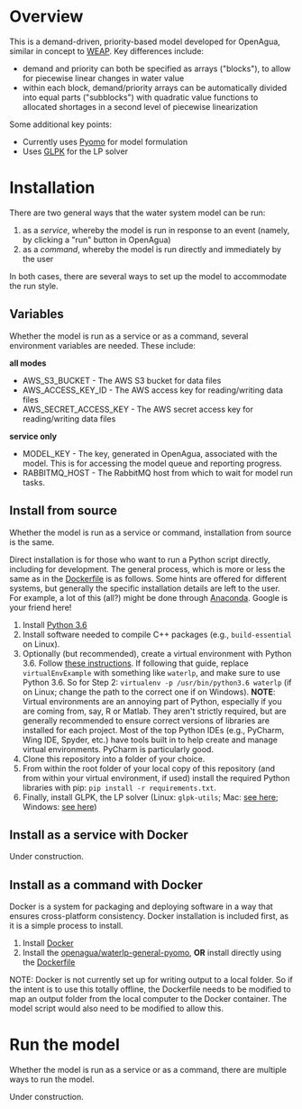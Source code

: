 # Overview

This is a demand-driven, priority-based model developed for OpenAgua, similar in concept to [WEAP](http://weap21.org/). Key differences include:
* demand and priority can both be specified as arrays ("blocks"), to allow for piecewise linear changes in water value
* within each block, demand/priority arrays can be automatically divided into equal parts ("subblocks") with quadratic value functions to allocated shortages in a second level of piecewise linearization

Some additional key points:
* Currently uses [Pyomo](http://www.pyomo.org/) for model formulation
* Uses [GLPK](https://www.gnu.org/software/glpk/) for the LP solver

# Installation

There are two general ways that the water system model can be run:
1. as a *service*, whereby the model is run in response to an event (namely, by clicking a "run" button in OpenAgua)
2. as a *command*, whereby the model is run directly and immediately by the user

In both cases, there are several ways to set up the model to accommodate the run style.

## Variables

Whether the model is run as a service or as a command, several environment variables are needed. These include:

**all modes**
* AWS_S3_BUCKET - The AWS S3 bucket for data files
* AWS_ACCESS_KEY_ID - The AWS access key for reading/writing data files
* AWS_SECRET_ACCESS_KEY - The AWS secret access key for reading/writing data files

**service only**
* MODEL_KEY - The key, generated in OpenAgua, associated with the model. This is for accessing the model queue and reporting progress.
* RABBITMQ_HOST - The RabbitMQ host from which to wait for model run tasks.

## Install from source

Whether the model is run as a service or command, installation from source is the same.

Direct installation is for those who want to run a Python script directly, including for development. The general process, which is more or less the same as in the [Dockerfile](https://github.com/openagua/waterlp-general/blob/master/Dockerfile) is as follows. Some hints are offered for different systems, but generally the specific installation details are left to the user. For example, a lot of this (all?) might be done through [Anaconda](https://anaconda.org/). Google is your friend here!

1. Install [Python 3.6](https://www.python.org/downloads/release/python-366/)
1. Install software needed to compile C++ packages (e.g., `build-essential` on Linux).
1. Optionally (but recommended), create a virtual environment with Python 3.6. Follow [these instructions](https://medium.com/@peterchang_82818/python-beginner-must-know-virtualenv-tutorial-example-5e3f82cfbd8b). If following that guide, replace `virtualEnvExample` with something like `waterlp`, and make sure to use Python 3.6. So for Step 2: `virtualenv -p /usr/bin/python3.6 waterlp` (if on Linux; change the path to the correct one if on Windows). **NOTE**: Virtual environments are an annoying part of Python, especially if you are coming from, say, R or Matlab. They aren't strictly required, but are generally recommended to ensure correct versions of libraries are installed for each project. Most of the top Python IDEs (e.g., PyCharm, Wing IDE, Spyder, etc.) have tools built in to help create and manage virtual environments. PyCharm is particularly good.
1. Clone this repository into a folder of your choice.
1. From within the root folder of your local copy of this repository (and from within your virtual environment, if used) install the required Python libraries with pip: `pip install -r requirements.txt`.
1. Finally, install GLPK, the LP solver (Linux: `glpk-utils`; Mac: [see here](http://arnab-deka.com/posts/2010/02/installing-glpk-on-a-mac/); Windows: [see here](http://winglpk.sourceforge.net/))

## Install as a service with Docker

Under construction.

## Install as a command with Docker

Docker is a system for packaging and deploying software in a way that ensures cross-platform consistency. Docker installation is included first, as it is a simple process to install.

1. Install [Docker](https://www.docker.com/get-started)
1. Install the [openagua/waterlp-general-pyomo](https://hub.docker.com/r/openagua/waterlp-general-pyomo/), **OR** install directly using the [Dockerfile](https://github.com/openagua/waterlp-general/blob/master/Dockerfile)

NOTE: Docker is not currently set up for writing output to a local folder. So if the intent is to use this totally offline, the Dockerfile needs to be modified to map an output folder from the local computer to the Docker container. The model script would also need to be modified to allow this.

# Run the model

Whether the model is run as a service or as a command, there are multiple ways to run the model.

Under construction.

